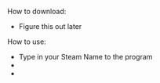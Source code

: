 How to download:
- Figure this out later


How to use:
- Type in your Steam Name to the program
- 
- 
